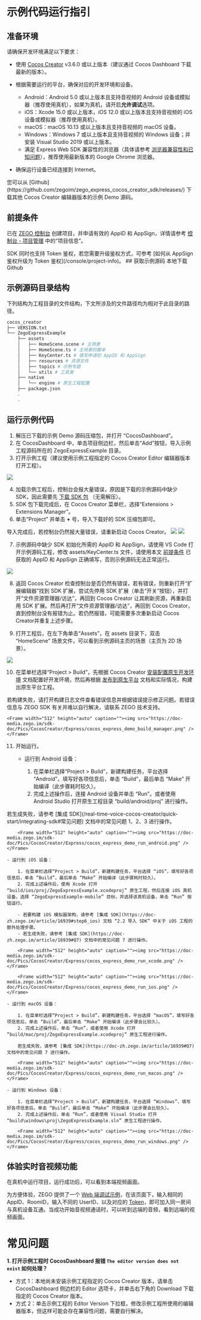 # 示例代码运行指引

## 准备环境

请确保开发环境满足以下要求：

- 使用 [Cocos Creator](https://www.cocos.com/creator-download) v3.6.0 或以上版本（建议通过 Cocos Dashboard 下载最新的版本）。

- 根据需要运行的平台，确保对应的开发环境和设备。
  - Android：Android 5.0 或以上版本且支持音视频的 Android 设备或模拟器（推荐使用真机），如果为真机，请开启**允许调试**选项。
  - iOS：Xcode 15.0 或以上版本，iOS 12.0 或以上版本且支持音视频的 iOS 设备或模拟器（推荐使用真机）。
  - macOS：macOS 10.13 或以上版本且支持音视频的 macOS 设备。
  - Windows：Windows 7 或以上版本且支持音视频的 Windows 设备；并安装 Visual Studio 2019 或以上版本。
  - 满足 Express Web SDK 兼容性的浏览器（具体请参考 [浏览器兼容性和已知问题](/real-time-video-web/introduction/browser-restrictions)），推荐使用最新版本的 Google Chrome 浏览器。
- 确保运行设备已经连接到 Internet。

<Note title="说明">
您可以从 [Github](https://github.com/zegoim/zego_express_cocos_creator_sdk/releases/) 下载其他 Cocos Creator 编辑器版本的示例 Demo 源码。
</Note>



## 前提条件

已在 [ZEGO 控制台](https://console.zego.im) 创建项目，并申请有效的 AppID 和 AppSign，详情请参考 [控制台 - 项目管理](/console/project-info) 中的“项目信息”。

<Warning title="注意">
SDK 同时也支持 Token 鉴权，若您需要升级鉴权方式，可参考 [如何从 AppSign 鉴权升级为 Token 鉴权](/console/project-info)。
</Warning>
## 获取示例源码
<CardGroup cols={2}>
<Card title="示例源码" href="https://artifact-demo.zego.im/express/example/video/cocos_creator/ZegoExpressDemo_cocos_creator.zip" target="_blank">
本地下载
</Card>
<Card title="示例源码"  href="https://github.com/zegoim/zego_express_cocos_creator_sdk/releases/" target="_blank">
Github
</Card>
</CardGroup>

## 示例源码目录结构

下列结构为工程目录的文件结构，下文所涉及的文件路径均为相对于此目录的路径。

```bash
cocos_creator
├── VERSION.txt
└── ZegoExpressExample
    ├── assets
    │   ├── HomeScene.scene # 主场景
    │   ├── HomeScene.ts # 主场景的脚本
    │   ├── KeyCenter.ts # 填写申请的 AppID 和 AppSign
    │   ├── resources # 资源文件
    │   ├── topics # 示例专题
    │   └── utils # 工具类
    ├── native
    │   └── engine # 原生工程配置
    ├── package.json
    .
    .
```

## 运行示例代码

1. 解压已下载的示例 Demo 源码压缩包，并打开 “CocosDashboard”。
2. 在 CocosDashboard 中，单击项目侧边栏，然后单击“Add”按钮，导入示例工程源码所在的 ZegoExpressExample 目录。
3. 打开示例工程（建议使用示例工程指定的 Cocos Creator Editor 编辑器版本打开工程）。

<Frame width="512" height="auto" caption=""><img src="https://doc-media.zego.im/sdk-doc/Pics/CocosCreator/Express/cocos_express_demo_add_project.png" /></Frame>

4. 加载示例工程后，控制台会报大量错误，原因是下载的示例源码中缺少 SDK，因此需要先 [下载 SDK 包](https://doc-zh.zego.im/article/16937) （无需解压）。
5. SDK 包下载完成后，在 Cocos Creator 菜单栏，选择“Extensions > Extensions Manager”。
6. 单击“Project” 并单击 **+** 号，导入下载好的 SDK 压缩包即可。

<Warning title="注意">
导入完成后，若控制台仍然报大量错误，请重新启动 Cocos Creator。
</Warning>



<Frame width="512" height="auto" caption=""><img src="https://doc-media.zego.im/sdk-doc/Pics/CocosCreator/Express/cocos_express_demo_extension_manager.png" /></Frame>

<Frame width="512" height="auto" caption=""><img src="https://doc-media.zego.im/sdk-doc/Pics/CocosCreator/Express/cocos_express_demo_import_sdk.png" /></Frame>

7. 示例源码中缺少 SDK 初始化所需的 AppID 和 AppSign，请使用 VS Code 打开示例源码工程，修改 assets/KeyCenter.ts 文件，请使用本文 [前提条件](https://doc-zh.zego.im/article/16918#1_2) 已获取的 AppID 和 AppSign 正确填写，否则示例源码无法正常运行。

<Frame width="512" height="auto" caption=""><img src="https://doc-media.zego.im/sdk-doc/Pics/CocosCreator/Express/cocos_express_demo_key_center.png" /></Frame>

8. 返回 Cocos Creator 检查控制台是否仍然有错误，若有错误，则重新打开“扩展编辑器”找到 SDK 扩展，尝试先停用 SDK 扩展（单击“开关”按钮），并打开“文件资源管理器/访达”，再回到 Cocos Creator 让其刷新资源，再重新启用 SDK 扩展。然后再打开“文件资源管理器/访达”，再回到 Cocos Creator，直到控制台没有报错为止。若仍然报错，可能需要多次重新启动 Cocos Creator并重复上述步骤。

9. 打开工程后，在左下角单击“Assets”，在 assets 目录下，双击 “HomeScene” 场景文件，可以看到示例源码主页的场景（主页为 2D 场景）。

<Frame width="512" height="auto" caption=""><img src="https://doc-media.zego.im/sdk-doc/Pics/CocosCreator/Express/cocos_express_demo_home_scene.png" /></Frame>

10. 在菜单栏选择“Project > Build”，先根据 Cocos Creator [安装配置原生开发环境](https://docs.cocos.com/creator/manualhttps://doc-zh.zego.im/article/editor/publish/setup-native-development.html) 文档配置好开发环境，然后再根据 [发布到原生平台](https://docs.cocos.com/creator/manualhttps://doc-zh.zego.im/article/editor/publish/native-options.html) 文档和实际情况，构建出原生平台工程。

<Note title="说明">
    若构建失败，请打开构建日志文件查看错误信息并根据错误提示修正问题。若错误信息与 ZEGO SDK 有关并难以自行解决，请联系 ZEGO 技术支持。
</Note>



    <Frame width="512" height="auto" caption=""><img src="https://doc-media.zego.im/sdk-doc/Pics/CocosCreator/Express/cocos_express_demo_build_manager.png" /></Frame>

11. 开始运行。

    - 运行到 Android 设备：

        1. 在菜单栏选择“Project > Build”，新建构建任务，平台选择 “Android”，填写好各项信息后，单击 “Build”，最后单击 “Make” 开始编译（此步骤耗时较久）。
        2. 完成上述操作后，连接 Android 设备并单击 “Run”。或者使用 Android Studio 打开原生工程目录 “build/android/proj” 进行操作。

<Note title="说明">
        若生成失败，请参考 [集成 SDK](/real-time-voice-cocos-creator/quick-start/integrating-sdk#常见问题) 文档中的常见问题 1、2、3 进行操作。


</Note>

        <Frame width="512" height="auto" caption=""><img src="https://doc-media.zego.im/sdk-doc/Pics/CocosCreator/Express/cocos_express_demo_run_android.png" /></Frame>

    - 运行到 iOS 设备：

        1. 在菜单栏选择“Project > Build”，新建构建任务，平台选择 “iOS”，填写好各项信息后，单击 “Build”，最后单击 “Make” 开始编译（此步骤耗时较久）。
        2. 完成上述操作后，使用 Xcode 打开 “build/ios/proj/ZegoExpressExample.xcodeproj” 原生工程，然后连接 iOS 真机设备，选择 “ZegoExpressExample-mobile” 目标，并选择该真机设备，单击 “Run” 按钮运行。

<Warning title="注意">


        - 若要构建 iOS 模拟器架构，请参考 [集成 SDK](https://doc-zh.zego.im/article/16939#step6_ios) 文档 “2.2 导入 SDK” 中关于 iOS 工程的额外处理步骤。
        - 若生成失败，请参考 [集成 SDK](https://doc-zh.zego.im/article/16939#Q7) 文档中的常见问题 7 进行操作。


</Warning>



        <Frame width="512" height="auto" caption=""><img src="https://doc-media.zego.im/sdk-doc/Pics/CocosCreator/Express/cocos_express_demo_run_xcode.png" /></Frame>

        <Frame width="512" height="auto" caption=""><img src="https://doc-media.zego.im/sdk-doc/Pics/CocosCreator/Express/cocos_express_demo_run_ios.png" /></Frame>

    - 运行到 macOS 设备：

        1. 在菜单栏选择“Project > Build”，新建构建任务，平台选择 “macOS”，填写好各项信息后，单击 “Build”，最后单击 “Make” 开始编译（此步骤会比较久）。
        2. 完成上述操作后，单击 “Run”，或者使用 Xcode 打开 “build/mac/proj/ZegoExpressExample.xcodeproj” 原生工程进行操作。

<Note title="说明">


        若生成失败，请参考 [集成 SDK](https://doc-zh.zego.im/article/16939#Q7) 文档中的常见问题 7 进行操作。


</Note>



        <Frame width="512" height="auto" caption=""><img src="https://doc-media.zego.im/sdk-doc/Pics/CocosCreator/Express/cocos_express_demo_run_macos.png" /></Frame>

    - 运行到 Windows 设备：

        1. 在菜单栏选择“Project > Build”，新建构建任务，平台选择 “Windows”，填写好各项信息后，单击 “Build”，最后单击 “Make” 开始编译（此步骤会比较久）。
        2. 完成上述操作后，单击 “Run”，或者使用 Visual Studio 打开 “build\windows\proj\ZegoExpressExample.sln” 原生工程进行操作。

        <Frame width="512" height="auto" caption=""><img src="https://doc-media.zego.im/sdk-doc/Pics/CocosCreator/Express/cocos_express_demo_run_windows.png" /></Frame>

## 体验实时音视频功能

在真机中运行项目，运行成功后，可以看到本端视频画面。

为方便体验，ZEGO 提供了一个 [Web 端调试示例](https://zegodev.github.io/zego-express-webrtc-sample/assistDev/index.html)，在该页面下，输入相同的 AppID、RoomID，输入不同的 UserID、以及对应的 [Token](/console/development-assistance/temporary-token)，即可加入同一房间与真机设备互通。当成功开始音视频通话时，可以听到远端的音频，看到远端的视频画面。


# 常见问题

**1. 打开示例工程时 CocosDashboard 报错 `The editor version does not exist` 如何处理？**

- 方式 1：本地尚未安装示例工程指定的 Cocos Creator 版本，请单击 CocosDashboard 侧边栏的 Editor 选项卡，并单击右下角的 Download 下载指定的 Cocos Creator 版本。
- 方式 2：单击示例工程的 Editor Version 下拉框，修改示例工程所使用的编辑器版本，但这样可能会存在兼容性问题，需要自行解决。

<Content />
